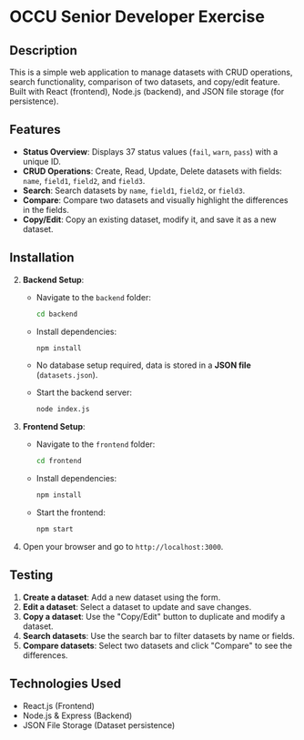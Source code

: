 
# OCCU Senior Developer Exercise

## Description
This is a simple web application to manage datasets with CRUD operations, search functionality, comparison of two datasets, and copy/edit feature. Built with React (frontend), Node.js (backend), and JSON file storage (for persistence).

## Features
- **Status Overview**: Displays 37 status values (`fail`, `warn`, `pass`) with a unique ID.
- **CRUD Operations**: Create, Read, Update, Delete datasets with fields: `name`, `field1`, `field2`, and `field3`.
- **Search**: Search datasets by `name`, `field1`, `field2`, or `field3`.
- **Compare**: Compare two datasets and visually highlight the differences in the fields.
- **Copy/Edit**: Copy an existing dataset, modify it, and save it as a new dataset.

## Installation

2. **Backend Setup**:
   - Navigate to the `backend` folder:
     ```bash
     cd backend
     ```
   - Install dependencies:
     ```bash
     npm install
     ```
   - No database setup required, data is stored in a **JSON file** (`datasets.json`).

   - Start the backend server:
     ```bash
     node index.js
     ```

3. **Frontend Setup**:
   - Navigate to the `frontend` folder:
     ```bash
     cd frontend
     ```
   - Install dependencies:
     ```bash
     npm install
     ```
   - Start the frontend:
     ```bash
     npm start
     ```

4. Open your browser and go to `http://localhost:3000`.

## Testing
1. **Create a dataset**: Add a new dataset using the form.
2. **Edit a dataset**: Select a dataset to update and save changes.
3. **Copy a dataset**: Use the "Copy/Edit" button to duplicate and modify a dataset.
4. **Search datasets**: Use the search bar to filter datasets by name or fields.
5. **Compare datasets**: Select two datasets and click "Compare" to see the differences.

## Technologies Used
- React.js (Frontend)
- Node.js & Express (Backend)
- JSON File Storage (Dataset persistence)
